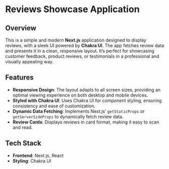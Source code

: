 # Reviews Showcase Application

## Overview
This is a simple and modern **Next.js** application designed to display reviews, with a sleek UI powered by **Chakra UI**. The app fetches review data and presents it in a clean, responsive layout. It’s perfect for showcasing customer feedback, product reviews, or testimonials in a professional and visually appealing way.

## Features
- **Responsive Design**: The layout adapts to all screen sizes, providing an optimal viewing experience on both desktop and mobile devices.
- **Styled with Chakra UI**: Uses Chakra UI for component styling, ensuring consistency and ease of customization.
- **Dynamic Data Fetching**: Implements Next.js’ `getStaticProps` or `getServerSideProps` to dynamically fetch review data.
- **Review Cards**: Displays reviews in card format, making it easy to scan and read.

## Tech Stack
- **Frontend**: Next.js, React
- **Styling**: Chakra UI
